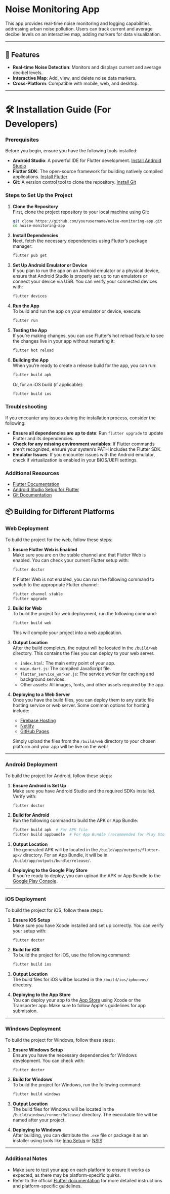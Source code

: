 # Noise Monitoring App

This app provides real-time noise monitoring and logging capabilities, addressing urban noise pollution. Users can track current and average decibel levels on an interactive map, adding markers for data visualization.

---

## 📱 Features
- **Real-time Noise Detection**: Monitors and displays current and average decibel levels.
- **Interactive Map**: Add, view, and delete noise data markers.
- **Cross-Platform**: Compatible with mobile, web, and desktop.

---

# 🛠 Installation Guide (For Developers)

### Prerequisites

Before you begin, ensure you have the following tools installed:

- **Android Studio**: A powerful IDE for Flutter development. [Install Android Studio](https://developer.android.com/studio)
- **Flutter SDK**: The open-source framework for building natively compiled applications. [Install Flutter](https://docs.flutter.dev/get-started/install)
- **Git**: A version control tool to clone the repository. [Install Git](https://git-scm.com/book/en/v2/Getting-Started-Installing-Git)

### Steps to Set Up the Project

1. **Clone the Repository**  
   First, clone the project repository to your local machine using Git:
   
   ```bash
   git clone https://github.com/yourusername/noise-monitoring-app.git
   cd noise-monitoring-app
   ```

2. **Install Dependencies**  
   Next, fetch the necessary dependencies using Flutter’s package manager:
   
   ```bash
   flutter pub get
   ```

3. **Set Up Android Emulator or Device**  
   If you plan to run the app on an Android emulator or a physical device, ensure that Android Studio is properly set up to run emulators or connect your device via USB. You can verify your connected devices with:
   
   ```bash
   flutter devices
   ```

4. **Run the App**  
   To build and run the app on your emulator or device, execute:
   
   ```bash
   flutter run
   ```

5. **Testing the App**  
   If you’re making changes, you can use Flutter’s hot reload feature to see the changes live in your app without restarting it:
   
   ```bash
   flutter hot reload
   ```

6. **Building the App**  
   When you’re ready to create a release build for the app, you can run:
   
   ```bash
   flutter build apk
   ```

   Or, for an iOS build (if applicable):
   
   ```bash
   flutter build ios
   ```

### Troubleshooting

If you encounter any issues during the installation process, consider the following:

- **Ensure all dependencies are up to date**: Run `flutter upgrade` to update Flutter and its dependencies.
- **Check for any missing environment variables**: If Flutter commands aren’t recognized, ensure your system’s PATH includes the Flutter SDK.
- **Emulator Issues**: If you encounter issues with the Android emulator, check if virtualization is enabled in your BIOS/UEFI settings.

### Additional Resources

- [Flutter Documentation](https://flutter.dev/docs)
- [Android Studio Setup for Flutter](https://developer.android.com/studio)
- [Git Documentation](https://git-scm.com/doc)

## 📦 Building for Different Platforms

### Web Deployment

To build the project for the web, follow these steps:

1. **Ensure Flutter Web is Enabled**  
   Make sure you are on the stable channel and that Flutter Web is enabled. You can check your current Flutter setup with:
   
   ```bash
   flutter doctor
   ```

   If Flutter Web is not enabled, you can run the following command to switch to the appropriate Flutter channel:
   
   ```bash
   flutter channel stable
   flutter upgrade
   ```

2. **Build for Web**  
   To build the project for web deployment, run the following command:
   
   ```bash
   flutter build web
   ```

   This will compile your project into a web application.

3. **Output Location**  
   After the build completes, the output will be located in the `/build/web` directory. This contains the files you can deploy to your web server.

   - `index.html`: The main entry point of your app.
   - `main.dart.js`: The compiled JavaScript file.
   - `flutter_service_worker.js`: The service worker for caching and background services.
   - Other assets: All images, fonts, and other assets required by the app.

4. **Deploying to a Web Server**  
   Once you have the build files, you can deploy them to any static file hosting service or web server. Some common options for hosting include:
   - [Firebase Hosting](https://firebase.google.com/docs/hosting)
   - [Netlify](https://www.netlify.com)
   - [GitHub Pages](https://pages.github.com)

   Simply upload the files from the `/build/web` directory to your chosen platform and your app will be live on the web!

---

### Android Deployment

To build the project for Android, follow these steps:

1. **Ensure Android is Set Up**  
   Make sure you have Android Studio and the required SDKs installed. Verify with:
   
   ```bash
   flutter doctor
   ```

2. **Build for Android**  
   Run the following command to build the APK or App Bundle:
   
   ```bash
   flutter build apk  # For APK file
   flutter build appbundle  # For App Bundle (recommended for Play Store)
   ```

3. **Output Location**  
   The generated APK will be located in the `/build/app/outputs/flutter-apk/` directory. For an App Bundle, it will be in `/build/app/outputs/bundle/release/`.

4. **Deploying to the Google Play Store**  
   If you're ready to deploy, you can upload the APK or App Bundle to the [Google Play Console](https://play.google.com/console).

---

### iOS Deployment

To build the project for iOS, follow these steps:

1. **Ensure iOS Setup**  
   Make sure you have Xcode installed and set up correctly. You can verify your setup with:
   
   ```bash
   flutter doctor
   ```

2. **Build for iOS**  
   To build the project for iOS, use the following command:
   
   ```bash
   flutter build ios
   ```

3. **Output Location**  
   The build files for iOS will be located in the `/build/ios/iphoneos/` directory.

4. **Deploying to the App Store**  
   You can deploy your app to the [App Store](https://developer.apple.com/app-store/) using Xcode or the Transporter app. Make sure to follow Apple's guidelines for app submission.

---

### Windows Deployment

To build the project for Windows, follow these steps:

1. **Ensure Windows Setup**  
   Ensure you have the necessary dependencies for Windows development. You can check with:
   
   ```bash
   flutter doctor
   ```

2. **Build for Windows**  
   To build the project for Windows, run the following command:
   
   ```bash
   flutter build windows
   ```

3. **Output Location**  
   The build files for Windows will be located in the `/build/windows/runner/Release/` directory. The executable file will be named after your project.

4. **Deploying to Windows**  
   After building, you can distribute the `.exe` file or package it as an installer using tools like [Inno Setup](https://jrsoftware.org/isinfo.php) or [NSIS](https://nsis.sourceforge.io/).

---

### Additional Notes

- Make sure to test your app on each platform to ensure it works as expected, as there may be platform-specific quirks.
- Refer to the official [Flutter documentation](https://flutter.dev/docs) for more detailed instructions and platform-specific guidelines.
